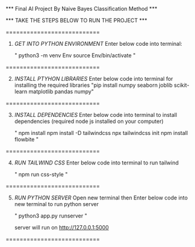 *** Final AI Project By Naive Bayes Classification Method ***

*** TAKE THE STEPS BELOW TO RUN THE PROJECT ***

===========================

1. *GET INTO PYTHON ENVIRONMENT*
	Enter below code into terminal:

	"
	python3 -m venv Env
	source Env/bin/activate
	"

===========================

2. *INSTALL PTYHON LIBRARIES*
	Enter below code into terminal for installing the required libraries
	"pip install numpy seaborn joblib scikit-learn matplotlib pandas numpy"

===========================

3. *INSTALL DEPENDENCIES*
	Enter below code into terminal to install dependencies (required node js installed on your computer)

	"
	npm install
	npm install -D tailwindcss
	npx tailwindcss init
	npm install flowbite
	"

===========================

4. *RUN TAILWIND CSS*
	Enter below code into terminal to run tailwind
	
	"
	npm run css-style
	"

===========================

5. *RUN PYTHON SERVER*
	Open new terminal then Enter below code into new terminal to run python server

	"
	python3 app.py runserver
	"

	server will run on http://127.0.0.1:5000

===========================